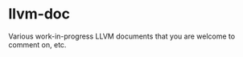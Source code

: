 llvm-doc
========

Various work-in-progress LLVM documents that you are welcome to comment on, etc.
